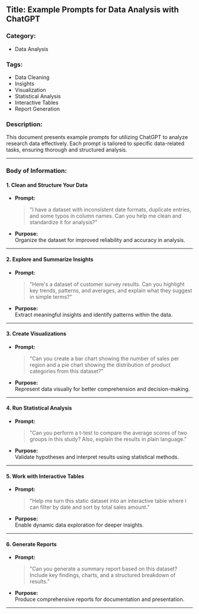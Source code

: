 ## Title: Example Prompts for Data Analysis with ChatGPT

### Category:
- Data Analysis

### Tags:
- Data Cleaning
- Insights
- Visualization
- Statistical Analysis
- Interactive Tables
- Report Generation

### Description:
This document presents example prompts for utilizing ChatGPT to analyze research data effectively. Each prompt is tailored to specific data-related tasks, ensuring thorough and structured analysis.

---

### Body of Information:

#### 1. Clean and Structure Your Data
- **Prompt:**  
  > "I have a dataset with inconsistent date formats, duplicate entries, and some typos in column names. Can you help me clean and standardize it for analysis?"
- **Purpose:**  
  Organize the dataset for improved reliability and accuracy in analysis.

---

#### 2. Explore and Summarize Insights
- **Prompt:**  
  > "Here's a dataset of customer survey results. Can you highlight key trends, patterns, and averages, and explain what they suggest in simple terms?"
- **Purpose:**  
  Extract meaningful insights and identify patterns within the data.

---

#### 3. Create Visualizations
- **Prompt:**  
  > "Can you create a bar chart showing the number of sales per region and a pie chart showing the distribution of product categories from this dataset?"
- **Purpose:**  
  Represent data visually for better comprehension and decision-making.

---

#### 4. Run Statistical Analysis
- **Prompt:**  
  > "Can you perform a t-test to compare the average scores of two groups in this study? Also, explain the results in plain language."
- **Purpose:**  
  Validate hypotheses and interpret results using statistical methods.

---

#### 5. Work with Interactive Tables
- **Prompt:**  
  > "Help me turn this static dataset into an interactive table where I can filter by date and sort by total sales amount."
- **Purpose:**  
  Enable dynamic data exploration for deeper insights.

---

#### 6. Generate Reports
- **Prompt:**  
  > "Can you generate a summary report based on this dataset? Include key findings, charts, and a structured breakdown of results."
- **Purpose:**  
  Produce comprehensive reports for documentation and presentation.

---
